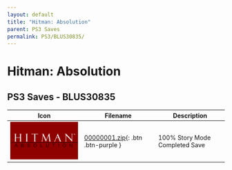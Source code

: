 ```yaml
---
layout: default
title: "Hitman: Absolution"
parent: PS3 Saves
permalink: PS3/BLUS30835/
---
```

# Hitman: Absolution

## PS3 Saves - BLUS30835

| Icon | Filename | Description |
|------|----------|-------------|
| ![Hitman: Absolution](ICON0.PNG) | [00000001.zip](00000001.zip){: .btn .btn-purple } | 100% Story Mode Completed Save |
